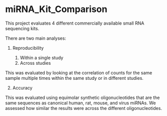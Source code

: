 # miRNA_Kit_Comparison
This project evaluates 4 different commercially available small RNA sequencing kits.

There are two main analyses:

1.	Reproducibility

    1.	Within a single study
    2.	Across studies
    
This was evaluated by looking at the correlation of counts for the same sample multiple times within the same study or in different studies.

2.	Accuracy

This was evaluated using equimolar synthetic oligonucleotides that are the same sequences as canonical human, rat, mouse, and virus miRNAs. We assessed how similar the results were across the different oligonucleotides.
